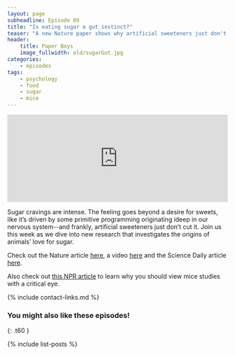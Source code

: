 ```yaml
---
layout: page
subheadline: Episode 89
title: "Is eating sugar a gut instinct?"
teaser: "A new Nature paper shows why artificial sweeteners just don't cut it."
header:
    title: Paper Boys
    image_fullwidth: old/sugarGut.jpg
categories:
    - episodes
tags:
    - psychology
    - food
    - sugar
    - mice
---
```


<iframe src="https://pinecast.com/player/2a27a21b-4fc3-44c4-982c-6cd834e667d1?theme=thick" seamless height="200" style="border:0" class="pinecast-embed" frameborder="0" width="100%"></iframe>

Sugar cravings are intense. The feeling goes beyond a desire for sweets, like it’s driven by some primitive programming originating ideep in our nervous system--and frankly, artificial sweeteners just don’t cut it. Join us this week as we dive into new research that investigates the origins of animals’ love for sugar.

Check out the Nature article [here](https://www.nature.com/articles/s41586-020-2199-7), a video [here](https://www.youtube.com/watch?v=Ol1KB-_rIgA) and the Science Daily article [here](https://www.sciencedaily.com/releases/2020/04/200415133627.htm).

Also check out [this NPR article](https://www.npr.org/sections/health-shots/2017/04/10/522775456/drugs-that-work-in-mice-often-fail-when-tried-in-people) to learn why you should view mice studies with a critical eye.

{% include contact-links.md %}

### You might also like these episodes!
{: .t60 }

{% include list-posts %}
